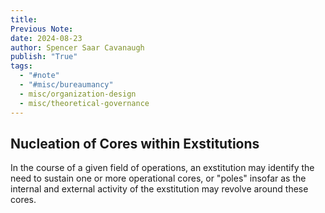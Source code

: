 ```yaml
---
title:
Previous Note:
date: 2024-08-23
author: Spencer Saar Cavanaugh
publish: "True"
tags:
  - "#note"
  - "#misc/bureaumancy"
  - misc/organization-design
  - misc/theoretical-governance
---
```


## Nucleation of Cores within Exstitutions

In the course of a given field of operations, an exstitution may identify the need to sustain one or more operational cores, or "poles" insofar as the internal and external activity of the exstitution may revolve around these cores.
